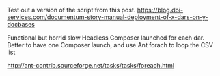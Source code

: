Test out a version of the script from this post.
https://blog.dbi-services.com/documentum-story-manual-deployment-of-x-dars-on-y-docbases

Functional but horrid slow
Headless Composer launched for each dar.
Better to have one Composer launch, and use Ant forach to loop the CSV list

http://ant-contrib.sourceforge.net/tasks/tasks/foreach.html
